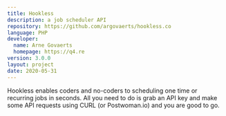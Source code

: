 ```yaml
---
title: Hookless
description: a job scheduler API
repository: https://github.com/argovaerts/hookless.co
language: PHP
developer:
  name: Arne Govaerts
  homepage: https://q4.re
version: 3.0.0
layout: project
date: 2020-05-31
---
```


Hookless enables coders and no-coders to scheduling one time or recurring jobs in seconds.
All you need to do is grab an API key and make some API requests using CURL (or Postwoman.io) and you are good to go.
